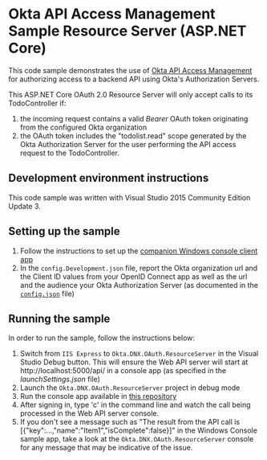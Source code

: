 # Okta API Access Management Sample Resource Server (ASP.NET Core)

This code sample demonstrates the use of [Okta API Access Management](http://developer.okta.com/docs/api/resources/oauth2.html) for authorizing access to a backend API using Okta's Authorization Servers.

This ASP.NET Core OAuth 2.0 Resource Server will only accept calls to its TodoController if: 

1. the incoming request contains a valid _Bearer_ OAuth token originating from the configured Okta organization
2. the OAuth token includes the "todolist.read" scope generated by the Okta Authorization Server for the user performing the API access request to the TodoController.

## Development environment instructions

This code sample was written with Visual Studio 2015 Community Edition Update 3.

## Setting up the sample

  1. Follow the instructions to set up the [companion Windows console client app](https://github.com/oktadeveloper/okta-oauth-nativewindows)
  2. In the ``config.Development.json`` file, report the Okta organization url and the Client ID values from your OpenID Connect app as well as the url and the audience your Okta Authorization Server (as documented in the [``config.json``](https://github.com/oktadeveloper/okta-oauth-dotnetcore-rs-simple/blob/master/src/Okta.DNX.OAuth.ResourceServer/config.json) file)

## Running the sample

In order to run the sample, follow the instructions below:

  1. Switch from ``IIS Express`` to ``Okta.DNX.OAuth.ResourceServer`` in the Visual Studio Debug button. This will ensure the Web API server will start at http://localhost:5000/api/ in a console app (as specified in the _launchSettings.json_ file)
  2. Launch the ``Okta.DNX.OAuth.ResourceServer`` project in debug mode
  3. Run the console app available in [this repository](https://github.com/oktadeveloper/okta-oauth-nativewindows)
  4. After signing in, type 'c' in the command line and watch the call being processed in the Web API server console.
  5. If you don't see a message such as "The result from the API call is [{"key":...,"name":"Item1","isComplete":false}]" in the Windows Console sample app, take a look at the ``Okta.DNX.OAuth.ResourceServer`` console for any message that may be indicative of the issue.
